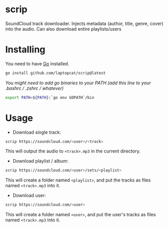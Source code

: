 # scrip
SoundCloud track downloader. Injects metadata (author, title, genre, cover) into the audio. Can also download entire playlists/users

# Installing
You need to have [Go](https://go.dev) installed.
```sh
go install github.com/laptopcat/scrip@latest
```

*You might need to add go binaries to your PATH (add this line to your .bashrc / .zshrc / whatever)*
```sh
export PATH=${PATH}:`go env GOPATH`/bin
```

# Usage
- Download single track:
```sh
scrip https://soundcloud.com/<user>/<track>
```
This will output the audio to `<track>.mp3` in the current directory.

- Download playlist / album:
```sh
scrip https://soundcloud.com/<user>/sets/<playlist>
```
This will create a folder named `<playlist>`, and put the tracks as files named `<track>.mp3` into it.

- Download user:
```sh
scrip https://soundcloud.com/<user>
```
This will create a folder named `<user>`, and put the user's tracks as files named `<track>.mp3` into it.
